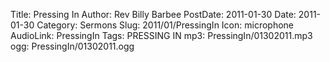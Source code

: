 Title: Pressing In
Author: Rev Billy Barbee
PostDate: 2011-01-30
Date: 2011-01-30
Category: Sermons
Slug: 2011/01/PressingIn
Icon: microphone
AudioLink: PressingIn
Tags: PRESSING IN
mp3: PressingIn/01302011.mp3
ogg: PressingIn/01302011.ogg
